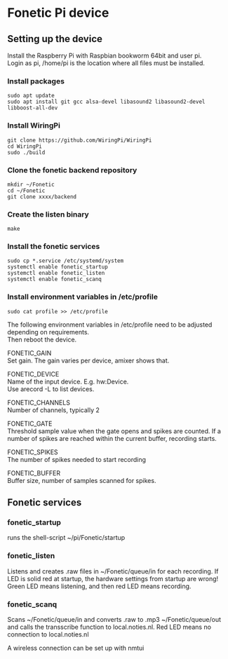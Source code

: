 # Fonetic Pi device

## Setting up the device
Install the Raspberry Pi with Raspbian bookworm 64bit and user pi.  
Login as pi, /home/pi is the location where all files must be installed.

### Install packages
```
sudo apt update
sudo apt install git gcc alsa-devel libasound2 libasound2-devel libboost-all-dev
```

### Install WiringPi
```
git clone https://github.com/WiringPi/WiringPi
cd WiringPi
sudo ./build
```

### Clone the fonetic backend repository
```
mkdir ~/Fonetic
cd ~/Fonetic
git clone xxxx/backend
```

### Create the listen binary
```
make
```

### Install the fonetic services
```
sudo cp *.service /etc/systemd/system
systemctl enable fonetic_startup 
systemctl enable fonetic_listen
systemctl enable fonetic_scanq
```

### Install environment variables in /etc/profile
```
sudo cat profile >> /etc/profile
```

The following environment variables in /etc/profile need to be adjusted depending on requirements.  
Then reboot the device.

FONETIC_GAIN  
Set gain. The gain varies per device, amixer shows that.

FONETIC_DEVICE  
Name of the input device. E.g. hw:Device.  
Use arecord -L to list devices.

FONETIC_CHANNELS  
Number of channels, typically 2

FONETIC_GATE  
Threshold sample value when the gate opens and spikes are counted. If a number of spikes are reached within the current buffer, recording starts.

FONETIC_SPIKES  
The number of spikes needed to start recording

FONETIC_BUFFER  
Buffer size, number of samples scanned for spikes.

## Fonetic services

### fonetic_startup
runs the shell-script ~/pi/Fonetic/startup

### fonetic_listen 
Listens and creates .raw files in ~/Fonetic/queue/in for each recording.
If LED is solid red at startup, the hardware settings from startup are wrong!
Green LED means listening, and then red LED means recording.

### fonetic_scanq
Scans ~/Fonetic/queue/in and converts .raw to .mp3 ~/Fonetic/queue/out and calls the transscribe function to local.noties.nl.
Red LED means no connection to local.noties.nl

A wireless connection can be set up with nmtui
